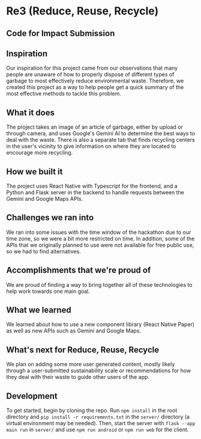 # Re3 (Reduce, Reuse, Recycle)
## Code for Impact Submission

## Inspiration

Our inspiration for this project came from our observations that many people are unaware of how to properly dispose of different types of garbage to most effectively reduce environmental waste. Therefore, we created this project as a way to help people get a quick summary of the most effective methods to tackle this problem.

## What it does

The project takes an image of an article of garbage, either by upload or through camera, and uses Google's Gemini AI to determine the best ways to deal with the waste. There is also a separate tab that finds recycling centers in the user's vicinity to give information on where they are located to encourage more recycling.

## How we built it

The project uses React Native with Typescript for the frontend, and a Python and Flask server in the backend to handle requests between the Gemini and Google Maps APIs.

## Challenges we ran into

We ran into some issues with the time window of the hackathon due to our time zone, so we were a bit more restricted on time. In addition, some of the APIs that we originally planned to use were not available for free public use, so we had to find alternatives.

## Accomplishments that we're proud of

We are proud of finding a way to bring together all of these technologies to help work towards one main goal.

## What we learned

We learned about how to use a new component library (React Native Paper) as well as new APIs such as Gemini and Google Maps.

## What's next for Reduce, Reuse, Recycle

We plan on adding some more user generated content, mostly likely through a user-submitted sustainability scale or recommendations for how they deal with their waste to guide other users of the app.

## Development

To get started, begin by cloning the repo. Run `npm install` in the root directory and `pip install -r requirements.txt` in the `server/` directory (a virtual environment may be needed). Then, start the server with `flask --app main run` in `server/` and use `npm run android` or `npm run web` for the client.
